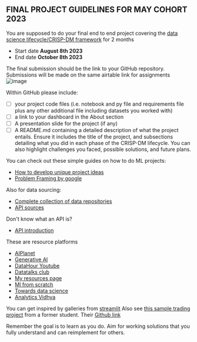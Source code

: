 ## FINAL PROJECT GUIDELINES FOR MAY COHORT 2023

You are supposed to do your final end to end project covering the [data science lifecycle/CRISP-DM framework](https://user-images.githubusercontent.com/91478331/149301815-2c4e6abc-e157-430b-8479-c7f579800c52.png) for 2 months

 * Start date  <strong>August 8th 2023</strong>
 * End date <strong>October 8th 2023</strong>

The final submission should be the link to your GitHub repository. 
Submissions will be made on the same airtable link for assignments ![image](https://github.com/Joy879/Africa-Data-School-Curriculum/assets/70502261/f7f19578-38de-4c88-b3f8-8019f9ab6cbd)


Within GitHub please include:
- [ ] your project code files (i.e. notebook and py file and requirements file plus any other additional file including datasets you worked with)
- [ ] a link to your dashboard in the About section
- [ ] A presentation slide for the project (if any)
- [ ] A README.md containing a detailed description of what the project entails. Ensure it includes the title of the project, and subsections detailing what you did in each phase of the CRISP-DM lifecycle. You can also highlight challenges you faced, possible solutions, and future plans.

You can check out these simple guides on how to do ML projects:
* [How to develop unique project ideas](https://towardsdatascience.com/5-steps-to-develop-unique-data-science-project-ideas-6c2b3a0014b)
* [Problem Framing by google](https://developers.google.com/machine-learning/problem-framing)

Also for data sourcing:
* [Complete collection of data repositories](https://www.kdnuggets.com/2022/04/complete-collection-data-repositories-part-1.html)
* [API sources](https://rapidapi.com/collection/list-of-free-apis)

Don't know what an API is?
* [API introduction](https://www.freecodecamp.org/news/apis-for-beginners-full-course/)

These are resource platforms
* [AIPlanet](https://aiplanet.com/courses)
* [Generative AI](https://www.deeplearning.ai/short-courses/)
* [DataHour Youtube](https://www.youtube.com/playlist?list=PLdKd-j64gDcDv3qhAveXqBQQKbDktkfRX)
* [Datatalks club](https://datatalks.club/)
* [My resources page](https://github.com/wanjiru517/Resources)
* [Ml from scratch](https://mlfromscratch.com/tag/machine-learning/)
* [Towards data science](https://towardsdatascience.com/)
* [Analytics Vidhya](https://www.analyticsvidhya.com/)



You can get inspired by galleries from [streamlit](https://streamlit.io/gallery) 
Also see [this sample trading project](https://akurgat-automating-technical-analysis-trade-qn1uzx.streamlit.app/) from a former student. Their [Github link](https://github.com/akurgat/automating-technical-analysis)

Remember the goal is to learn as you do. Aim for working solutions that you fully understand and can reimplement for others.

